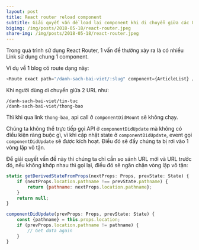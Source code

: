 ```yaml
---
layout: post
title: React router reload component
subtitle: Giải quyết vấn đề load lại component khi di chuyển giữa các URL dùng chung component
bigimg: /img/posts/2018-05-18/react-router.jpeg
share-img: /img/posts/2018-05-18/react-router.jpeg
---
```



Trong quá trình sử dụng React Router, 1 vấn đề thường xảy ra là có nhiều Link sử dụng chung 1 component.

Ví dụ về 1 blog có route dạng này:

```javascript
<Route exact path="/danh-sach-bai-viet/:slug" component={ArticleList} />
```

Khi người dùng di chuyển giữa 2 URL như:

```
/danh-sach-bai-viet/tin-tuc
/danh-sach-bai-viet/thong-bao
```

Thì khi qua link `thong-bao`, api call ở `componentDidMount` sẽ không chạy.

Chúng ta không thể trực tiếp gọi API ở `componentDidUpdate` mà không có điều kiện ràng buộc gì, vì khi cập nhật state ở `componentDidUpdate`, event gọi `componentDidUpdate` sẽ được kích hoạt. Điều đó sẽ đẩy chúng ta bị rơi vào 1 vòng lặp vô tận.

Để giải quyết vấn đề này thì chúng ta chỉ cần so sánh URL mới và URL trước đó, nếu không khớp nhau thì gọi lại, điều đó sẽ ngăn chặn vòng lặp vô tận:

```javascript
static getDerivedStateFromProps(nextProps: Props, prevState: State) {
    if (nextProps.location.pathname !== prevState.pathname) {
        return {pathname: nextProps.location.pathname};
    }
    return null;
}

componentDidUpdate(prevProps: Props, prevState: State) {
    const {pathname} = this.props.location;
    if (prevProps.location.pathname != pathname) {
        // Get data again
    }
}
```

